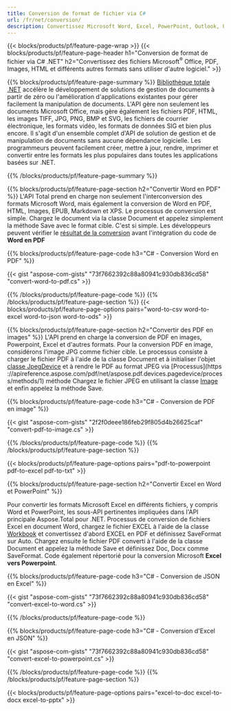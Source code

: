 ```yaml
---
title: Conversion de format de fichier via C# 
url: /fr/net/conversion/
description: Convertissez Microsoft Word, Excel, PowerPoint, Outlook, PDF, HTML, des images 3D, des diagrammes, des formats vidéo et de nombreux autres fichiers populaires avec seulement quelques lignes de code C#.
---
```


{{< blocks/products/pf/feature-page-wrap >}}
{{< blocks/products/pf/feature-page-header h1="Conversion de format de fichier via C# .NET" h2="Convertissez des fichiers Microsoft<sup>®</sup> Office, PDF, Images, HTML et différents autres formats sans utiliser d'autre logiciel." >}}

{{% blocks/products/pf/feature-page-summary %}}
[Bibliothèque totale .NET](https://products.aspose.com/total/net/) accélère le développement de solutions de gestion de documents à partir de zéro ou l'amélioration d'applications existantes pour gérer facilement la manipulation de documents. L'API gère non seulement les documents Microsoft Office, mais gère également les fichiers PDF, HTML, les images TIFF, JPG, PNG, BMP et SVG, les fichiers de courrier électronique, les formats vidéo, les formats de données SIG et bien plus encore. Il s'agit d'un ensemble complet d'API de solution de gestion et de manipulation de documents sans aucune dépendance logicielle. Les programmeurs peuvent facilement créer, mettre à jour, rendre, imprimer et convertir entre les formats les plus populaires dans toutes les applications basées sur .NET.

{{% /blocks/products/pf/feature-page-summary  %}}

{{% blocks/products/pf/feature-page-section  h2="Convertir Word en PDF" %}}
L'API Total prend en charge non seulement l'interconversion des formats Microsoft Word, mais également la conversion de Word en PDF, HTML, Images, EPUB, Markdown et XPS. Le processus de conversion est simple. Chargez le document via la classe Document et appelez simplement la méthode Save avec le format cible. C'est si simple. Les développeurs peuvent vérifier le [résultat de la conversion](https://products.aspose.com/words/net/conversion/word-to-pdf/) avant l'intégration du code de **Word en PDF**


{{% blocks/products/pf/feature-page-code h3="C# - Conversion Word en PDF" %}}

{{< gist "aspose-com-gists" "73f7662392c88a80941c930db836cd58" "convert-word-to-pdf.cs" >}}

{{% /blocks/products/pf/feature-page-code  %}}
{{% /blocks/products/pf/feature-page-section %}}
{{< blocks/products/pf/feature-page-options pairs="word-to-csv word-to-excel word-to-json word-to-ods" >}}


{{% blocks/products/pf/feature-page-section  h2="Convertir des PDF en images" %}}
L'API prend en charge la conversion de PDF en images, Powerpoint, Excel et d'autres formats. Pour la conversion PDF en image, considérons l'image JPG comme fichier cible. Le processus consiste à charger le fichier PDF à l'aide de la classe Document et à initialiser l'objet [classe JpegDevice](https://apireference.aspose.com/pdf/net/aspose.pdf.devices/jpegdevice) et à rendre le PDF au format JPEG via [Processus](https ://apireference.aspose.com/pdf/net/aspose.pdf.devices.pagedevice/process/methods/1) méthode
Chargez le fichier JPEG en utilisant la classe [Image](https://apireference.aspose.com/imaging/net/aspose.imaging/image) et enfin appelez la méthode Save.

{{% blocks/products/pf/feature-page-code h3="C# - Conversion de PDF en image" %}}

{{< gist "aspose-com-gists" "2f2f0deee186feb29f805d4b26625caf" "convert-pdf-to-image.cs" >}}


{{% /blocks/products/pf/feature-page-code  %}}
{{% /blocks/products/pf/feature-page-section %}}

{{< blocks/products/pf/feature-page-options pairs="pdf-to-powerpoint pdf-to-excel pdf-to-txt" >}}

{{% blocks/products/pf/feature-page-section  h2="Convertir Excel en Word et PowerPoint" %}}

Pour convertir les formats Microsoft Excel en différents fichiers, y compris Word et PowerPoint, les sous-API pertinentes impliquées dans l'API principale Aspose.Total pour .NET. Processus de conversion de fichiers Excel en document Word, chargez le fichier EXCEL à l'aide de la classe [Workbook](https://apireference.aspose.com/cells/net/aspose.cells/workbook) et convertissez d'abord EXCEL en PDF et définissez SaveFormat sur Auto. Chargez ensuite le fichier PDF converti à l'aide de la classe Document et appelez la méthode Save et définissez Doc, Docx comme SaveFormat. Code également répertorié pour la conversion Microsoft **Excel vers Powerpoint**.

{{% blocks/products/pf/feature-page-code h3="C# - Conversion de JSON en Excel" %}}

{{< gist "aspose-com-gists" "73f7662392c88a80941c930db836cd58" "convert-excel-to-word.cs" >}}

{{% /blocks/products/pf/feature-page-code %}}

{{% blocks/products/pf/feature-page-code h3="C# - Conversion d'Excel en JSON" %}}

{{< gist "aspose-com-gists" "73f7662392c88a80941c930db836cd58" "convert-excel-to-powerpoint.cs" >}}

{{% /blocks/products/pf/feature-page-code %}}
{{% /blocks/products/pf/feature-page-section %}}

{{< blocks/products/pf/feature-page-options pairs="excel-to-doc excel-to-docx excel-to-pptx" >}}